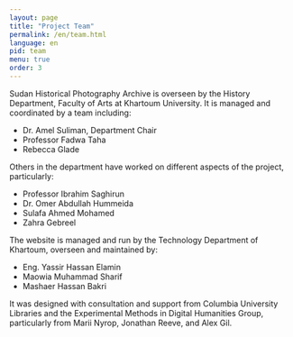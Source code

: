 ```yaml
---
layout: page
title: "Project Team"
permalink: /en/team.html
language: en
pid: team
menu: true
order: 3
---
```

Sudan Historical Photography Archive is overseen by the History Department, Faculty of Arts at Khartoum University. It is managed and coordinated by a team including:

* Dr. Amel Suliman, Department Chair
* Professor Fadwa Taha
* Rebecca Glade

 Others in the department have worked on different aspects of the project, particularly:

* Professor Ibrahim Saghirun
* Dr. Omer Abdullah Hummeida
* Sulafa Ahmed Mohamed
* Zahra Gebreel  

The website is managed and run by the Technology Department of Khartoum, overseen and maintained by:

* Eng. Yassir Hassan Elamin
* Maowia Muhammad Sharif
* Mashaer Hassan Bakri

It was designed with consultation and support from Columbia University Libraries and the Experimental Methods in Digital Humanities Group, particularly from Marii Nyrop, Jonathan Reeve, and Alex Gil.
